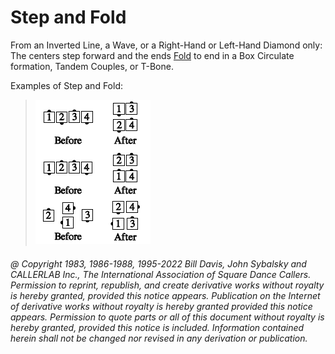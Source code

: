 
# Step and Fold

From an Inverted Line, a Wave, or a Right-Hand or Left-Hand Diamond only: The
centers step forward and the ends [Fold](../ms/fold.md) to end in a Box
Circulate formation, Tandem Couples, or T-Bone.

Examples of Step and Fold:

> 
> ![alt](step_and_fold.png)
> 

###### @ Copyright 1983, 1986-1988, 1995-2022 Bill Davis, John Sybalsky and CALLERLAB Inc., The International Association of Square Dance Callers. Permission to reprint, republish, and create derivative works without royalty is hereby granted, provided this notice appears. Publication on the Internet of derivative works without royalty is hereby granted provided this notice appears. Permission to quote parts or all of this document without royalty is hereby granted, provided this notice is included. Information contained herein shall not be changed nor revised in any derivation or publication.
